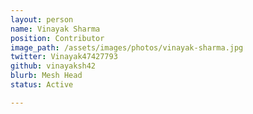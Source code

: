 ```yaml
---
layout: person
name: Vinayak Sharma
position: Contributor
image_path: /assets/images/photos/vinayak-sharma.jpg
twitter: Vinayak47427793
github: vinayaksh42
blurb: Mesh Head
status: Active

---
```

